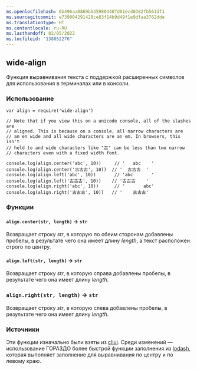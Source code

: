 ```yaml
---
ms.openlocfilehash: 6b496aa0869b5459804407d01ecd0382fb561df1
ms.sourcegitcommit: e739004291428ce83f14b9d49f1e9dfaa3762dde
ms.translationtype: HT
ms.contentlocale: ru-RU
ms.lasthandoff: 02/05/2022
ms.locfileid: "138052276"
---
```

<a name="wide-align"></a>wide-align
----------

Функция выравнивания текста с поддержкой расширенных символов для использования в терминалах или в консоли.

### <a name="usage"></a>Использование

```
var align = require('wide-align')

// Note that if you view this on a unicode console, all of the slashes are
// aligned. This is because on a console, all narrow characters are
// an en wide and all wide characters are an em. In browsers, this isn't
// held to and wide characters like "古" can be less than two narrow
// characters even with a fixed width font.

console.log(align.center('abc', 10))     // '   abc    '
console.log(align.center('古古古', 10))  // '  古古古  '
console.log(align.left('abc', 10))       // 'abc       '
console.log(align.left('古古古', 10))    // '古古古    '
console.log(align.right('abc', 10))      // '       abc'
console.log(align.right('古古古', 10))   // '    古古古'
```

### <a name="functions"></a>Функции

#### <a name="aligncenterstr-length--str"></a>`align.center(str, length)` → `str`

Возвращает строку *str*, в которую по обеим сторонам добавлены пробелы, в результате чего она имеет длину *length*, а текст расположен строго по центру.

#### <a name="alignleftstr-length--str"></a>`align.left(str, length)` → `str`

Возвращает строку *str*, в которую справа добавлены пробелы, в результате чего она имеет длину *length*.

### <a name="alignrightstr-length--str"></a>`align.right(str, length)` → `str`

Возвращает строку *str*, в которую слева добавлены пробелы, в результате чего она имеет длину *length*.

### <a name="origins"></a>Источники

Эти функции изначально были взяты из [cliui](https://npmjs.com/package/cliui). Среди изменений — использование ГОРАЗДО более быстрой функции заполнения из [lodash](https://npmjs.com/package/lodash), которая выполняет заполнение для выравнивания по центру и по левому краю.
